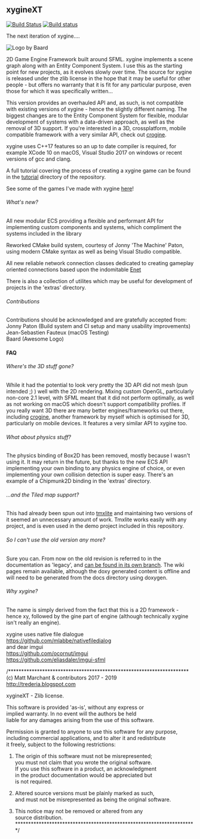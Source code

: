 xygineXT
--------

[![Build Status](https://travis-ci.org/fallahn/xygine.svg?branch=master)](https://travis-ci.org/fallahn/xygine)
[![Build status](https://ci.appveyor.com/api/projects/status/0g672m1laa8mutdw/branch/master?svg=true)](https://ci.appveyor.com/project/fallahn/xygine)


The next iteration of xygine....

![Logo by Baard](xyginext/xygine.png?raw=true)

2D Game Engine Framework built around SFML. xygine implements a scene
graph along with an Entity Component System. I use this as the starting
point for new projects, as it evolves slowly over time. The source for
xygine is released under the zlib license in the hope that it may be
useful for other people - but offers no warranty that it is fit for any
particular purpose, even those for which it was specifically written...

This version provides an overhauled API and, as such, is not compatible 
with existing versions of xygine - hence the slightly different naming.
The biggest changes are to the Entity Component System for flexible, modular
development of systems with a data-driven approach, as well as the
removal of 3D support. If you're interested in a 3D, crossplatform, mobile
compatible framework with a very similar API, check out [crogine](https://github.com/fallahn/crogine).

xygine uses C++17 features so an up to date compiler is required, for
example XCode 10 on macOS, Visual Studio 2017 on windows or recent versions
of gcc and clang.

A full tutorial covering the process of creating a xygine game can be found in the
[tutorial](https://github.com/fallahn/xygine/tree/master/tutorial) directory of the repository.

See some of the games I've made with xygine [here](https://github.com/fallahn/xygine/wiki/Games-made-with-xygine)!

###### What's new?
All new modular ECS providing a flexible and performant API for implementing
custom components and systems, which compliment the systems included in the library

Reworked CMake build system, courtesy of Jonny 'The Machine' Paton, using
modern CMake syntax as well as being Visual Studio compatible.

All new reliable network connection classes dedicated to creating
gameplay oriented connections based upon the indomitable [Enet](http://enet.bespin.org/)

There is also a collection of utilites which may be useful for development
of projects in the 'extras' directory.

###### Contributions
Contributions should be acknowledged and are gratefully accepted from:  
Jonny Paton (Build system and CI setup and many usability improvements)  
Jean-Sebastien Fauteux (macOS Testing)  
Baard (Awesome Logo)


#### FAQ
###### Where's the 3D stuff gone?
While it had the potential to look very pretty the 3D API did not mesh
(pun intended ;) ) well with the 2D rendering. Mixing custom OpenGL, particularly
non-core 2.1 level, with SFML meant that it did not perform optimally, as
well as not working on macOS which doesn't support compatibility
profiles. If you really want 3D there are many better engines/frameworks out
there, including [crogine](https://github.com/fallahn/crogine), another
framework by myself which is optimised for 3D, particularly on mobile devices.
It features a very similar API to xygine too.

###### What about physics stuff?
The physics binding of Box2D has been removed, mostly because I wasn't using it.
It may return in the future, but thanks to the new ECS API implementing your
own binding to any physics engine of choice, or even implementing your own
collision detection is super easy. There's an example of a Chipmunk2D binding
in the 'extras' directory.

###### ...and the Tiled map support?
This had already been spun out into [tmxlite](https://github.com/fallahn/tmxlite)
and maintaining two versions of it seemed an unnecessary amount of work.
Tmxlite works easily with any project, and is even used in the demo project
included in this repository.

###### So I can't use the old version any more?
Sure you can. From now on the old revision is referred to in the documentation
as 'legacy', and [can be found in its own branch](https://github.com/fallahn/xygine/tree/legacy).
The wiki pages remain available, although the doxy generated content is
offline and will need to be generated from the docs directory using doxygen.

###### Why xygine?
The name is simply derived from the fact that this is a 2D framework -
hence xy, followed by the gine part of engine (although technically
xygine isn't really an engine).


xygine uses native file dialogue  
https://github.com/mlabbe/nativefiledialog  
and dear imgui  
https://github.com/ocornut/imgui  
https://github.com/eliasdaler/imgui-sfml  


/*********************************************************************  
(c) Matt Marchant & contributors 2017 - 2019  
http://trederia.blogspot.com  

xygineXT - Zlib license.  

This software is provided 'as-is', without any express or  
implied warranty. In no event will the authors be held  
liable for any damages arising from the use of this software.  

Permission is granted to anyone to use this software for any purpose,  
including commercial applications, and to alter it and redistribute  
it freely, subject to the following restrictions:  

1. The origin of this software must not be misrepresented;  
you must not claim that you wrote the original software.  
If you use this software in a product, an acknowledgment  
in the product documentation would be appreciated but  
is not required.  

2. Altered source versions must be plainly marked as such,  
and must not be misrepresented as being the original software.  

3. This notice may not be removed or altered from any  
source distribution.  
*********************************************************************/  
